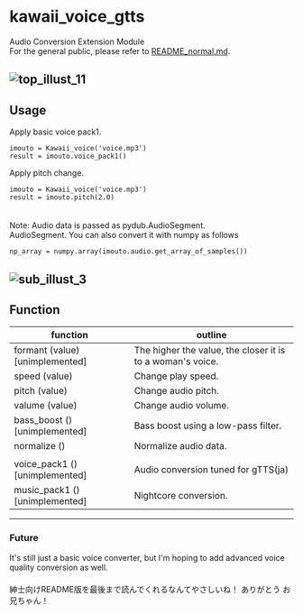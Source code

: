 # kawaii_voice_gtts  
Audio Conversion Extension Module  
For the general public, please refer to [README_normal.md](./README_normal.md).  
  
![top_illust_11](https://user-images.githubusercontent.com/60131202/118388452-884f9f80-b65f-11eb-90b4-4fea4db32db3.png)
---
## Usage  
Apply basic voice pack1.
```
imouto = Kawaii_voice('voice.mp3')  
result = imouto.voice_pack1()
```
Apply pitch change.
```
imouto = Kawaii_voice('voice.mp3')  
result = imouto.pitch(2.0)
```  
　  
Note: Audio data is passed as pydub.AudioSegment.  
AudioSegment. You can also convert it with numpy as follows  
```
np_array = numpy.array(imouto.audio.get_array_of_samples())
```


![sub_illust_3](https://user-images.githubusercontent.com/60131202/118389684-eb443500-b665-11eb-8907-7b9e3cf60e14.png)
---
## Function
| function | outline |
--- | ---
| formant (value) \[unimplemented\] | The higher the value, the closer it is to a woman's voice. |
| speed (value) | Change play speed. |
| pitch (value) | Change audio pitch. |
| valume (value) | Change audio volume. |
| bass_boost () \[unimplemented\] | Bass boost using a low-pass filter. |
| normalize () | Normalize audio data. |
|||
| voice_pack1 () \[unimplemented\] | Audio conversion tuned for gTTS(ja) |
| music_pack1 () \[unimplemented\] | Nightcore conversion. |

---
### Future  
It's still just a basic voice converter, but I'm hoping to add advanced voice quality conversion as well.  
　  
紳士向けREADME版を最後まで読んでくれるなんてやさしいね！  ありがとう お兄ちゃん！
